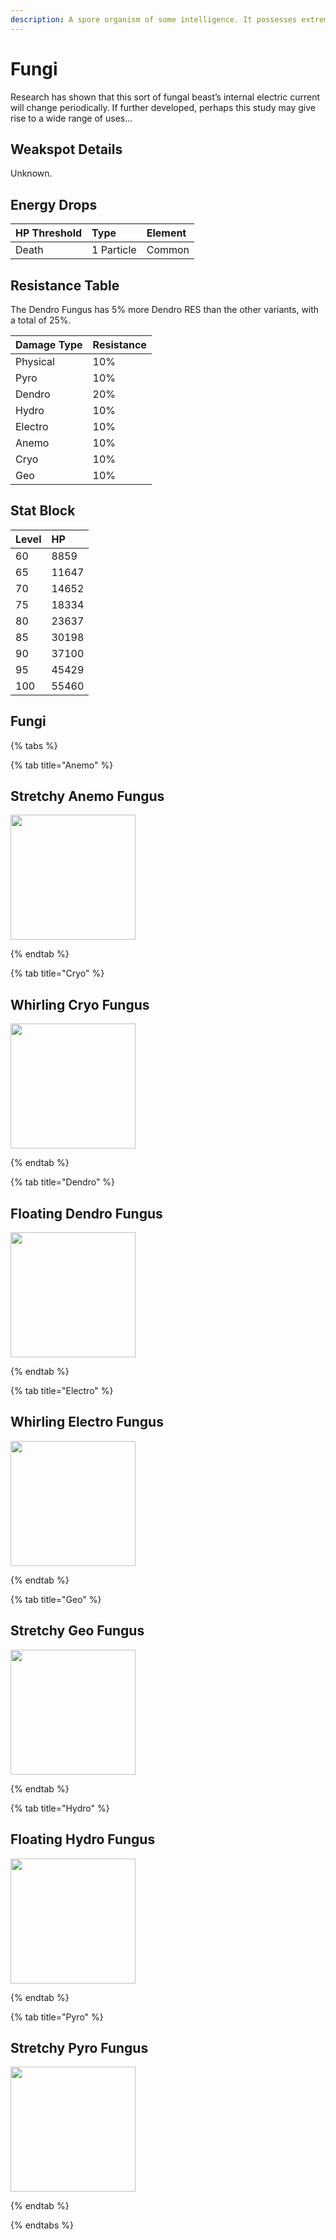 ```yaml
---
description: A spore organism of some intelligence. It possesses extreme adaptability.
---
```


# Fungi

Research has shown that this sort of fungal beast’s internal electric current will change periodically. If further developed, perhaps this study may give rise to a wide range of uses…  

## Weakspot Details

Unknown.  

## Energy Drops

| HP Threshold | Type | Element |
| :--- | :--- | :--- |
| Death | 1 Particle | Common |

## Resistance Table

The Dendro Fungus has 5% more Dendro RES than the other variants, with a total of 25%.

| Damage Type | Resistance |
| :--- | :--- |
| Physical | 10% |
| Pyro | 10% |
| Dendro | 20% |
| Hydro | 10% |
| Electro | 10% |
| Anemo | 10% |
| Cryo | 10% |
| Geo | 10% |

## Stat Block

| Level | HP |
| :--- | :--- |
| 60 | 8859 |
| 65 | 11647 |
| 70 | 14652 |
| 75 | 18334 |
| 80 | 23637 |
| 85 | 30198 |
| 90 | 37100 |
| 95 | 45429 |
| 100 | 55460 |

## Fungi 

{% tabs %}

{% tab title="Anemo" %}

## Stretchy Anemo Fungus

<img src="/assets/enemy/mystical/Enemy_Stretchy_Anemo_Fungus_Icon.webp" width="200" height="200" />

{% endtab %}

{% tab title="Cryo" %}

## Whirling Cryo Fungus

<img src="/assets/enemy/mystical/Enemy_Whirling_Cryo_Fungus_Icon.webp" width="200" height="200" />

{% endtab %}

{% tab title="Dendro" %}

## Floating Dendro Fungus

<img src="/assets/enemy/mystical/Enemy_Floating_Dendro_Fungus_Icon.webp" width="200" height="200" />

{% endtab %}

{% tab title="Electro" %}

## Whirling Electro Fungus

<img src="/assets/enemy/mystical/Enemy_Whirling_Electro_Fungus_Icon.webp" width="200" height="200" />

{% endtab %}

{% tab title="Geo" %}

## Stretchy Geo Fungus

<img src="/assets/enemy/mystical/Enemy_Stretchy_Geo_Fungus_Icon.webp" width="200" height="200" />

{% endtab %}

{% tab title="Hydro" %}

## Floating Hydro Fungus

<img src="/assets/enemy/mystical/Enemy_Floating_Hydro_Fungus_Icon.webp" width="200" height="200" />

{% endtab %}

{% tab title="Pyro" %}

## Stretchy Pyro Fungus

<img src="/assets/enemy/mystical/Enemy_Stretchy_Pyro_Fungus_Icon.webp" width="200" height="200" />

{% endtab %}

{% endtabs %}
